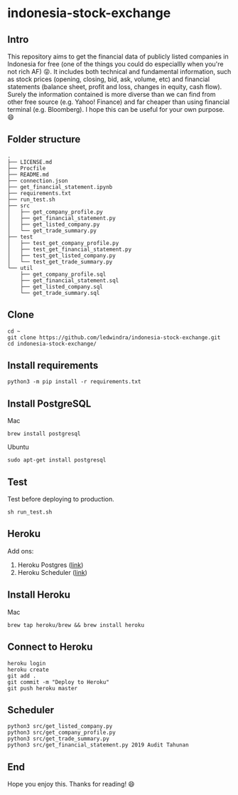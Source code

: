 # indonesia-stock-exchange

## Intro

This repository aims to get the financial data of publicly listed companies in Indonesia for free (one of the things you could do especiallly when you're not rich AF) :stuck_out_tongue_closed_eyes:. It includes both technical and fundamental information, such as stock prices (opening, closing, bid, ask, volume, etc) and financial statements (balance sheet, profit and loss, changes in equity, cash flow). Surely the information contained is more diverse than we can find from other free source (e.g. Yahoo! Finance) and far cheaper than using financial terminal (e.g. Bloomberg). I hope this can be useful for your own purpose. :smile:

## Folder structure

```
.
├── LICENSE.md
├── Procfile
├── README.md
├── connection.json
├── get_financial_statement.ipynb
├── requirements.txt
├── run_test.sh
├── src
│   ├── get_company_profile.py
│   ├── get_financial_statement.py
│   ├── get_listed_company.py
│   └── get_trade_summary.py
├── test
│   ├── test_get_company_profile.py
│   ├── test_get_financial_statement.py
│   ├── test_get_listed_company.py
│   └── test_get_trade_summary.py
└── util
    ├── get_company_profile.sql
    ├── get_financial_statement.sql
    ├── get_listed_company.sql
    └── get_trade_summary.sql
```

## Clone

```
cd ~
git clone https://github.com/ledwindra/indonesia-stock-exchange.git
cd indonesia-stock-exchange/
```

## Install requirements

```
python3 -m pip install -r requirements.txt
```

## Install PostgreSQL

Mac

```
brew install postgresql
```

Ubuntu

```
sudo apt-get install postgresql
```

## Test

Test before deploying to production.

```
sh run_test.sh
```

## Heroku

Add ons:

1. Heroku Postgres ([link](https://elements.heroku.com/addons/heroku-postgresql))
2. Heroku Scheduler ([link](https://elements.heroku.com/addons/scheduler))

## Install Heroku

Mac

```
brew tap heroku/brew && brew install heroku
```

## Connect to Heroku

```
heroku login
heroku create
git add .
git commit -m "Deploy to Heroku"
git push heroku master
```

## Scheduler

```
python3 src/get_listed_company.py
python3 src/get_company_profile.py
python3 src/get_trade_summary.py
python3 src/get_financial_statement.py 2019 Audit Tahunan
```

## End
Hope you enjoy this. Thanks for reading! :smile:
